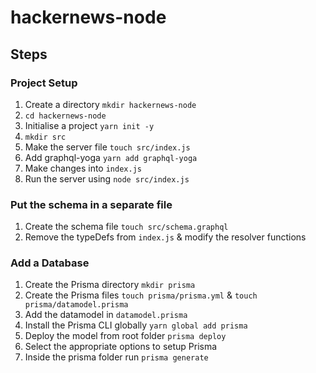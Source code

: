 # hackernews-node

## Steps 

### Project Setup
1. Create a directory `mkdir hackernews-node`
2. `cd hackernews-node`
3. Initialise a project `yarn init -y`
4. `mkdir src`
5. Make the server file `touch src/index.js` 
6. Add graphql-yoga `yarn add graphql-yoga`
7. Make changes into `index.js`
8. Run the server using `node src/index.js`

### Put the schema in a separate file
1. Create the schema file `touch src/schema.graphql`
2. Remove the typeDefs from `index.js` & modify the resolver functions

### Add a Database
1. Create the Prisma directory `mkdir prisma`
2. Create the Prisma files `touch prisma/prisma.yml` & `touch prisma/datamodel.prisma`
3. Add the datamodel in `datamodel.prisma`
4. Install the Prisma CLI globally `yarn global add prisma`
5. Deploy the model from root folder `prisma deploy`
6. Select the appropriate options to setup Prisma
7. Inside the prisma folder run `prisma generate`




